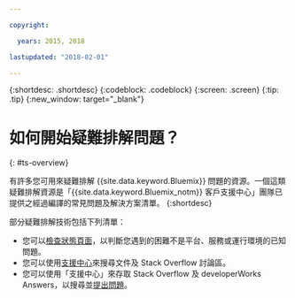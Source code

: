```yaml
---

copyright:

  years: 2015, 2018

lastupdated: "2018-02-01"

---
```


{:shortdesc: .shortdesc}
{:codeblock: .codeblock}
{:screen: .screen}
{:tip: .tip}
{:new_window: target="_blank"}


# 如何開始疑難排解問題？
{: #ts-overview}

有許多您可用來疑難排解 {{site.data.keyword.Bluemix}} 問題的資源。一個這類疑難排解資源是「{{site.data.keyword.Bluemix_notm}} 客戶支援中心」團隊已提供之經過編譯的常見問題及解決方案清單。
{:shortdesc}

部分疑難排解技術包括下列清單：
* 您可以[檢查狀態頁面](/docs/get-support/ViewStatus.html#viewing-bluemix-status)，以判斷您遇到的困難不是平台、服務或運行環境的已知問題。
* 您可以使用[支援中心](/docs/get-support/howtogetsupport.html#using-avatar)來搜尋文件及 Stack Overflow 討論區。
* 您可以使用「支援中心」來存取 Stack Overflow 及 developerWorks Answers，以搜尋並[提出問題](/docs/get-support/howtogetsupport.html#asking-a-question)。

